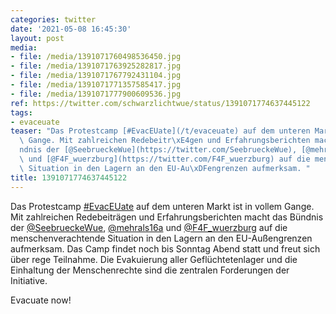 ```yaml
---
categories: twitter
date: '2021-05-08 16:45:30'
layout: post
media:
- file: /media/1391071760498536450.jpg
- file: /media/1391071763925282817.jpg
- file: /media/1391071767792431104.jpg
- file: /media/1391071771357585417.jpg
- file: /media/1391071777900609536.jpg
ref: https://twitter.com/schwarzlichtwue/status/1391071774637445122
tags:
- evaceuate
teaser: "Das Protestcamp [#EvacEUate](/t/evaceuate) auf dem unteren Markt ist in vollem\
  \ Gange. Mit zahlreichen Redebeitr\xE4gen und Erfahrungsberichten macht das B\xFC\
  ndnis der [@SeebrueckeWue](https://twitter.com/SeebrueckeWue), [@mehrals16a](https://twitter.com/mehrals16a)\
  \ und [@F4F_wuerzburg](https://twitter.com/F4F_wuerzburg) auf die menschenverachtende\
  \ Situation in den Lagern an den EU-Au\xDFengrenzen aufmerksam. "
title: 1391071774637445122
---
```

Das Protestcamp [#EvacEUate](/t/evaceuate) auf dem unteren Markt ist in vollem Gange. Mit zahlreichen Redebeiträgen und Erfahrungsberichten macht das Bündnis der [@SeebrueckeWue](https://twitter.com/SeebrueckeWue), [@mehrals16a](https://twitter.com/mehrals16a) und [@F4F_wuerzburg](https://twitter.com/F4F_wuerzburg) auf die menschenverachtende Situation in den Lagern an den EU-Außengrenzen aufmerksam. 
Das Camp findet noch bis Sonntag Abend statt und freut sich über rege Teilnahme. Die Evakuierung aller Geflüchtetenlager und die Einhaltung der Menschenrechte sind die zentralen Forderungen der Initiative. 

Evacuate now! 